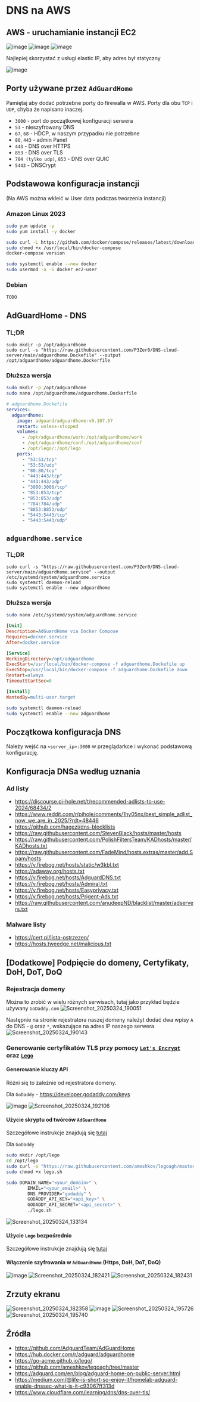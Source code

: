# DNS na AWS

## AWS - uruchamianie instancji EC2
![image](https://github.com/user-attachments/assets/09cae5d3-9116-4d6d-bd0c-df7ac63d861c)
![image](https://github.com/user-attachments/assets/8175ce4a-b02b-44eb-9c51-53dfcba81b32)
![image](https://github.com/user-attachments/assets/dd07fcd4-832e-4926-b7fa-c322056b4252)

Najlepiej skorzystać z usługi elastic IP, aby adres był statyczny

![image](https://github.com/user-attachments/assets/f31069d9-ab62-4056-ae7a-4d20f7e8f5df)

## Porty używane przez `AdGuardHome`
Pamiętaj aby dodać potrzebne porty do firewalla w AWS.
Porty dla obu `TCP` i `UDP`, chyba że napisano inaczej.

- `3000` - port do początkowej konfiguracji serwera
- `53` - nieszyfrowany DNS
- `67`, `68` - HDCP, w naszym przypadku nie potrzebne
- `80`, `443` - admin Panel
- `443` - DNS over HTTPS
- `853` - DNS over TLS
- `784 (tylko udp)`, `853` - DNS over QUIC
- `5443` - DNSCrypt

## Podstawowa konfiguracja instancji
(Na AWS można wkleić w User data podczas tworzenia instancji)
### Amazon Linux 2023
```bash
sudo yum update -y
sudo yum install -y docker

sudo curl -L https://github.com/docker/compose/releases/latest/download/docker-compose-$(uname -s)-$(uname -m) -o /usr/local/bin/docker-compose
sudo chmod +x /usr/local/bin/docker-compose
docker-compose version

sudo systemctl enable --now docker
sudo usermod -a -G docker ec2-user
```
### Debian
`TODO`

## AdGuardHome - DNS
### TL;DR
```shell
sudo mkdir -p /opt/adguardhome
sudo curl -s "https://raw.githubusercontent.com/P3Zer0/DNS-cloud-server/main/adguardhome.Dockefile" --output /opt/adguardhome/adguardhome.Dockerfile
```
### Dłuższa wersja
```bash
sudo mkdir -p /opt/adguardhome
sudo nano /opt/adguardhome/adguardhome.Dockerfile
```
```yaml
# adguardhome.Dockefile
services:
  adguardhome:
    image: adguard/adguardhome:v0.107.57
    restart: unless-stopped
    volumes:
      - /opt/adguardhome/work:/opt/adguardhome/work
      - /opt/adguardhome/conf:/opt/adguardhome/conf
      - /opt/lego/:/opt/lego
    ports:
      - "53:53/tcp"
      - "53:53/udp"
      - "80:80/tcp"
      - "443:443/tcp"
      - "443:443/udp"
      - "3000:3000/tcp"
      - "853:853/tcp"
      - "853:853/udp"
      - "784:784/udp"
      - "8853:8853/udp"
      - "5443:5443/tcp"
      - "5443:5443/udp"
```

## `adguardhome.service`
### TL;DR
```shell
sudo curl -s "https://raw.githubusercontent.com/P3Zer0/DNS-cloud-server/main/adguardhome.service" --output /etc/systemd/system/adguardhome.service
sudo systemctl daemon-reload
sudo systemctl enable --now adguardhome
```
### Dłuższa wersja
```bash
sudo nano /etc/systemd/system/adguardhome.service
```
```ini
[Unit]
Description=AdGuardHome via Docker Compose
Requires=docker.service
After=docker.service

[Service]
WorkingDirectory=/opt/adguardhome
ExecStart=/usr/local/bin/docker-compose -f adguardhome.Dockefile up
ExecStop=/usr/local/bin/docker-compose -f adguardhome.Dockefile down
Restart=always
TimeoutStartSec=0

[Install]
WantedBy=multi-user.target
```
```bash
sudo systemctl daemon-reload
sudo systemctl enable --now adguardhome
```

## Początkowa konfiguracja DNS
Należy wejść na `<server_ip>:3000` w przeglądarkce i wykonać podstawową konfigurację.

## Konfiguracja DNSa według uznania

### Ad listy
- https://discourse.pi-hole.net/t/recommended-adlists-to-use-2024/68434/2
- https://www.reddit.com/r/pihole/comments/1hy05nx/best_simple_adlist_now_we_are_in_2025/?rdt=48446
- https://github.com/hagezi/dns-blocklists
- https://raw.githubusercontent.com/StevenBlack/hosts/master/hosts
- https://raw.githubusercontent.com/PolishFiltersTeam/KADhosts/master/KADhosts.txt
- https://raw.githubusercontent.com/FadeMind/hosts.extras/master/add.Spam/hosts
- https://v.firebog.net/hosts/static/w3kbl.txt
- https://adaway.org/hosts.txt
- https://v.firebog.net/hosts/AdguardDNS.txt
- https://v.firebog.net/hosts/Admiral.txt
- https://v.firebog.net/hosts/Easyprivacy.txt
- https://v.firebog.net/hosts/Prigent-Ads.txt
- https://raw.githubusercontent.com/anudeepND/blacklist/master/adservers.txt

### Malware listy
- https://cert.pl/lista-ostrzezen/
- https://hosts.tweedge.net/malicious.txt

## [Dodatkowe] Podpięcie do domeny, Certyfikaty, DoH, DoT, DoQ
### Rejestracja domeny
Można to zrobić w wielu różnych serwisach, tutaj jako przykład będzie używany `GoDaddy.com`
![Screenshot_20250324_190051](https://github.com/user-attachments/assets/13222c0f-cdcf-4d16-86f3-b41a045e583a)

Następnie na stronie rejestratora naszej domeny należyt dodać dwa wpisy `A` do DNS - `@` oraz `*`, wskazujące na adres IP naszego serwera
![Screenshot_20250324_190143](https://github.com/user-attachments/assets/820971b3-a5bc-4167-997e-5d70acaabb96)

### Generowanie certyfikatów TLS przy pomocy [`Let's Encrypt`](https://letsencrypt.org/) oraz [`Lego`](https://go-acme.github.io/lego/)
#### Generowanie kluczy API
Różni się to zależnie od rejestratora domeny.

Dla `GoDaddy` - https://developer.godaddy.com/keys

![image](https://github.com/user-attachments/assets/4848a047-de43-4745-8a8c-6817583cbf95)
![Screenshot_20250324_192106](https://github.com/user-attachments/assets/a756947a-49b0-4480-a9c6-a011a0c16b1c)

#### Użycie skryptu od twórców `AdGuardHome`
Szczegółowe instrukcje znajdują się [tutaj](https://github.com/ameshkov/legoagh)

Dla `GoDaddy`
```bash
sudo mkdir /opt/lego
cd /opt/lego
sudo curl -s "https://raw.githubusercontent.com/ameshkov/legoagh/master/lego.sh" --output lego.sh
sudo chmod +x lego.sh
```
```bash
sudo DOMAIN_NAME="<your_domain>" \
		EMAIL="<your_email>" \
		DNS_PROVIDER="godaddy" \
		GODADDY_API_KEY="<api_key>" \
		GODADDY_API_SECRET="<api_secret>" \
		./lego.sh
```
![Screenshot_20250324_133134](https://github.com/user-attachments/assets/afb0008a-3e7a-4183-89a7-22ca521432d6)


#### Użycie `Lego` bezpośrednio
Szczegółowe instrukcje znajdują się [tutaj](https://go-acme.github.io/lego/dns/index.html)

#### Włączenie szyfrowania w `AdGuardHome` (Https, DoH, DoT, DoQ)

![image](https://github.com/user-attachments/assets/184db586-fc10-45e2-a460-06355613a773)
![Screenshot_20250324_182421](https://github.com/user-attachments/assets/8e51ce9c-e178-48fb-a574-11436256542d)
![Screenshot_20250324_182431](https://github.com/user-attachments/assets/ec220bcb-937f-4b5a-bbd1-fcc5dd9eca00)


## Zrzuty ekranu

![Screenshot_20250324_182358](https://github.com/user-attachments/assets/589fe39f-b5d3-4f66-b8e5-878e548ddda5)
![image](https://github.com/user-attachments/assets/bf89e161-6b0f-484f-88f3-c44cbee9ff63)
![Screenshot_20250324_195726](https://github.com/user-attachments/assets/a31863ab-5083-4b4d-b7d8-7a31c6a84991)
![Screenshot_20250324_195740](https://github.com/user-attachments/assets/321f59e8-f226-4ec9-9413-6fb078388999)


## Źródła
- https://github.com/AdguardTeam/AdGuardHome
- https://hub.docker.com/r/adguard/adguardhome
- https://go-acme.github.io/lego/
- https://github.com/ameshkov/legoagh/tree/master
- https://adguard.com/en/blog/adguard-home-on-public-server.html
- https://medium.com/@life-is-short-so-enjoy-it/homelab-adguard-enable-dnssec-what-is-it-c93067ff313d
- https://www.cloudflare.com/learning/dns/dns-over-tls/

